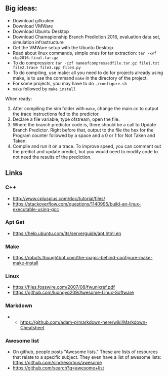 ## Big ideas:

* Download gitkraken
* Download VMWare
* Download Ubuntu Desktop
* Download Chamapionship Branch Prediction 2016, evaluation data set, simulation infrastructure
* Get the VMWare setup with the Ubuntu Desktop
* Read about linux commands, simple ones for tar extraction:
` tar -xvf cbp2016.final.tar.gz `
* To do compression:
` tar -czf nameofcompressedfile.tar.gz file1.txt file2.trace file3.cpp file4.py `
* To do compiling, use make: all you need to do for projects already using make, is to use the command `make` in the directory of the project.
* For some projects, you may have to do `./configure.sh`
 * `make` followed by `make install`
 
 When ready:
 1. After compiling the sim folder with `make`, change the main.cc to output the trace instructions fed to the predictor.
 2. Declare a file variable, type ofstream, open the file.
 3. Where the branch predictor code is, there should be a call to Update Branch Predictor. Right before that, output to the file the hex for the Program counter followed by a space and a 0 or 1 for Not Taken and Taken.
 4. Compile and run it on a trace. To improve speed, you can comment out the predict and update predict, but you would need to modify code to not need the results of the prediction.
 
 
 ## Links

 ### C++
 * http://www.cplusplus.com/doc/tutorial/files/
 * https://stackoverflow.com/questions/1140995/build-an-linux-executable-using-gcc
 

 ### Apt Get
 * https://help.ubuntu.com/lts/serverguide/apt.html.en

 ### Make
 
 * https://robots.thoughtbot.com/the-magic-behind-configure-make-make-install
 
 ### Linux
 * https://files.fosswire.com/2007/08/fwunixref.pdf
 * https://github.com/luongvo209/Awesome-Linux-Software
 
 ### Markdown
 *  * https://github.com/adam-p/markdown-here/wiki/Markdown-Cheatsheet
 
 ### Awesome list
 * On github, people posts "Awesome lists." These are lists of resources that relate to a specific subject. They even have a list of awesome lists:
 https://github.com/sindresorhus/awesome
 * https://github.com/search?q=awesome+list
 
 
 
